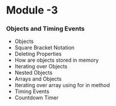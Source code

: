 # Module -3 

### Objects and Timing Events 

- Objects 
- Square Bracket Notation
- Deleting Properties
- How are objects stored in memory
- Iterating over Objects 
- Nested Objects 
- Arrays and Objects 
- Iterating over array using for in method
- Timing Events
- Countdown Timer
